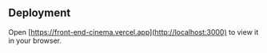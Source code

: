 ## Deployment

Open [https://front-end-cinema.vercel.app](http://localhost:3000) to view it in your browser.
